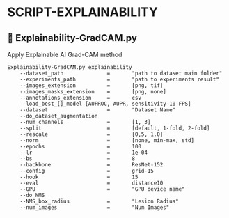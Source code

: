 # SCRIPT-EXPLAINABILITY

## :flashlight: Explainability-GradCAM.py

Apply Explainable AI Grad-CAM method

    Explainability-GradCAM.py explainability
        --dataset_path              =       "path to dataset main folder"
        --experiments_path          =       "path to experiments result"
        --images_extension          =       [png, tif]
        --images_masks_extension    =       [png, none]
        --annotations_extension     =       csv
        --load_best_[]_model [AUFROC, AUPR, sensitivity-10-FPS] 
        --dataset                   =       "Dataset Name"
        --do_dataset_augmentation
        --num_channels              =       [1, 3]
        --split                     =       [default, 1-fold, 2-fold]
        --rescale                   =       [0,5, 1.0]
        --norm                      =       [none, min-max, std] 
        --epochs                    =       100
        --lr                        =       1e-04
        --bs                        =       8
        --backbone                  =       ResNet-152
        --config                    =       grid-15
        --hook                      =       15
        --eval                      =       distance10
        --GPU                       =       "GPU device name"
        --do_NMS                    
        --NMS_box_radius            =       "Lesion Radius"
        --num_images                =       "Num Images"
